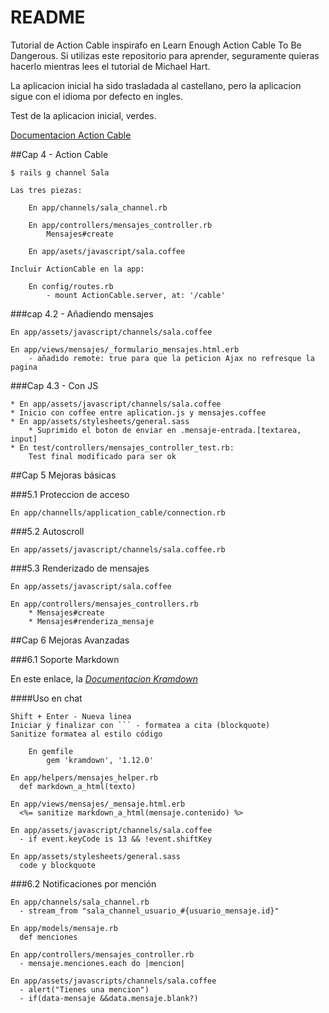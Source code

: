 # README

Tutorial de Action Cable inspirafo en Learn Enough Action Cable To Be Dangerous. Si utilizas este repositorio para aprender, seguramente quieras hacerlo mientras lees el tutorial de Michael Hart.

La aplicacion inicial ha sido trasladada al castellano, pero la aplicacion sigue con el idioma por defecto en ingles.

Test de la aplicacion inicial, verdes.

[Documentacion Action Cable](http://edgeguides.rubyonrails.org/action_cable_overview.html)

##Cap 4 - Action Cable
	
	$ rails g channel Sala

	Las tres piezas:

		En app/channels/sala_channel.rb

		En app/controllers/mensajes_controller.rb
			Mensajes#create

		En app/asets/javascript/sala.coffee

	Incluir ActionCable en la app:

		En config/routes.rb
			- mount ActionCable.server, at: '/cable'

###cap 4.2 - Añadiendo mensajes

	En app/assets/javascript/channels/sala.coffee

	En app/views/mensajes/_formulario_mensajes.html.erb
		- añadido remote: true para que la peticion Ajax no refresque la pagina

###Cap 4.3 - Con JS

	* En app/assets/javascript/channels/sala.coffee
	* Inicio con coffee entre aplication.js y mensajes.coffee
	* En app/assets/stylesheets/general.sass
		* Suprimido el boton de enviar en .mensaje-entrada.[textarea, input]
	* En test/controllers/mensajes_controller_test.rb:
		Test final modificado para ser ok

##Cap 5 Mejoras básicas

###5.1 Proteccion de acceso

	En app/channeĺls/application_cable/connection.rb

###5.2 Autoscroll

	En app/assets/javascript/channels/sala.coffee.rb

###5.3 Renderizado de mensajes

	En app/assets/javascript/sala.coffee

	En app/controllers/mensajes_controllers.rb
		* Mensajes#create
		* Mensajes#renderiza_mensaje

##Cap 6 Mejoras Avanzadas

###6.1 Soporte Markdown

En este enlace, la [*Documentacion Kramdown*](https://kramdown.gettalong.org/documentation.html)

####Uso en chat

	Shift + Enter - Nueva linea
	Iniciar ỳ finalizar con ``` - formatea a cita (blockquote)
	Sanitize formatea al estilo código

		En gemfile
			gem 'kramdown', '1.12.0'

    En app/helpers/mensajes_helper.rb
      def markdown_a_html(texto)

    En app/views/mensajes/_mensaje.html.erb
      <%= sanitize markdown_a_html(mensaje.contenido) %>

    En app/assets/javascript/channels/sala.coffee
      - if event.keyCode is 13 && !event.shiftKey

    En app/assets/stylesheets/general.sass
      code y blockquote

 ###6.2 Notificaciones por mención

    En app/channels/sala_channel.rb
      - stream_from "sala_channel_usuario_#{usuario_mensaje.id}"

    En app/models/mensaje.rb
      def menciones

    En app/controllers/mensajes_controller.rb
      - mensaje.menciones.each do |mencion|

    En app/assets/javascripts/channels/sala.coffee
      - alert("Tienes una mencion")
      - if(data-mensaje &&data.mensaje.blank?)